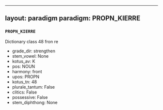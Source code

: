 
---
layout: paradigm
paradigm: PROPN_KIERRE
---
### ` PROPN_KIERRE `

Dictionary class 48 fron re
* grade_dir: strengthen
* stem_vowel: None
* kotus_av: K
* pos: NOUN
* harmony: front
* upos: PROPN
* kotus_tn: 48
* plurale_tantum: False
* clitics: False
* possessive: False
* stem_diphthong: None

